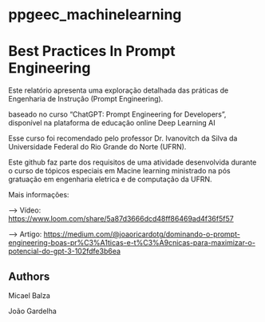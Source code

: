 # ppgeec_machinelearning


# Best Practices In Prompt Engineering

Este relatório apresenta uma exploração detalhada das práticas de Engenharia de Instrução (Prompt Engineering).

 baseado no curso “ChatGPT: Prompt Engineering for Developers”, disponível na plataforma de educação online Deep Learning AI
 
 Esse curso foi recomendado pelo professor Dr. Ivanovitch da Silva da Universidade Federal do Rio Grande do Norte (UFRN).
 
 Este github faz parte dos requisitos de uma atividade desenvolvida durante o curso de tópicos especiais em Macine learning ministrado na pós gratuação em engenharia eletrica e de computação da UFRN.
 
 Mais informações: 
 
 --> Vídeo:  https://www.loom.com/share/5a87d3666dcd48ff86469ad4f36f5f57
 
 --> Artigo: https://medium.com/@joaoricardotg/dominando-o-prompt-engineering-boas-pr%C3%A1ticas-e-t%C3%A9cnicas-para-maximizar-o-potencial-do-gpt-3-102fdfe3b6ea

## Authors


Micael Balza

João Gardelha